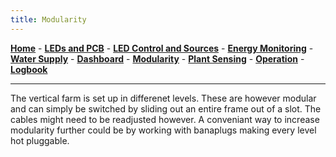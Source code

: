 ```yaml
---
title: Modularity
---
```


[**Home**](https://klaasmeersman.github.io/) - [**LEDs and PCB**](/inhoud/leds/) - [**LED Control and Sources**](/inhoud/aansturingLEDs/) - [**Energy Monitoring**](/inhoud/energiemonitoring/) - [**Water Supply**](/inhoud/aquaMonitoring/) - [**Dashboard**](/inhoud/dashboard/) - [**Modularity**](/inhoud/modulariteit/) - [**Plant Sensing**](/inhoud/plantensensor/) - [**Operation**](/inhoud/operation/) - [**Logbook**](/inhoud/logboek/)

---


The vertical farm is set up in differenet levels. These are however modular and can simply be switched by sliding out an entire frame out of a slot. The cables might need to be readjusted however. A conveniant way to increase modularity further could be by working with banaplugs making every level hot pluggable.
